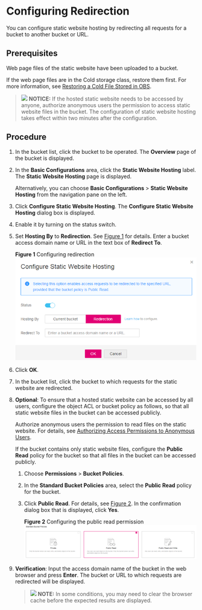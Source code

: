 # Configuring Redirection<a name="en-us_topic_0066088957"></a>

You can configure static website hosting by redirecting all requests for a bucket to another bucket or URL.

## Prerequisites<a name="section6167532661"></a>

Web page files of the static website have been uploaded to a bucket.

If the web page files are in the Cold storage class, restore them first. For more information, see  [Restoring a Cold File Stored in OBS](restoring-a-cold-file-stored-in-obs.md).

>![](public_sys-resources/icon-notice.gif) **NOTICE:** 
>If the hosted static website needs to be accessed by anyone, authorize anonymous users the permission to access static website files in the bucket. The configuration of static website hosting takes effect within two minutes after the configuration.

## Procedure<a name="section11587693153957"></a>

1.  In the bucket list, click the bucket to be operated. The  **Overview**  page of the bucket is displayed.
2.  In the  **Basic Configurations**  area, click the  **Static Website Hosting**  label. The  **Static Website Hosting**  page is displayed.

    Alternatively, you can choose  **Basic Configurations**  \>  **Static Website Hosting**  from the navigation pane on the left.

3.  Click  **Configure Static Website Hosting**. The  **Configure Static Website Hosting**  dialog box is displayed.
4.  Enable it by turning on the status switch.
5.  Set  **Hosting By**  to  **Redirection**. See  [Figure 1](#fig1131112528711)  for details. Enter a bucket access domain name or URL in the text box of  **Redirect To**.

    **Figure  1**  Configuring redirection<a name="fig1131112528711"></a>  
    ![](figures/configuring-redirection.png "configuring-redirection")

6.  Click  **OK**.
7.  In the bucket list, click the bucket to which requests for the static website are redirected.
8.  **Optional**: To ensure that a hosted static website can be accessed by all users, configure the object ACL or bucket policy as follows, so that all static website files in the bucket can be accessed publicly.

    Authorize anonymous users the permission to read files on the static website. For details, see  [Authorizing Access Permissions to Anonymous Users](authorizing-access-permissions-to-anonymous-users.md).

    If the bucket contains only static website files, configure the  **Public Read**  policy for the bucket so that all files in the bucket can be accessed publicly.

    1.  Choose  **Permissions**  \>  **Bucket Policies**.
    2.  In the  **Standard Bucket Policies**  area, select the  **Public Read**  policy for the bucket.
    3.  Click  **Public Read**. For details, see  [Figure 2](#en-us_topic_0045853755_fig15186794193556). In the confirmation dialog box that is displayed, click  **Yes**.

        **Figure  2**  Configuring the public read permission<a name="en-us_topic_0045853755_fig15186794193556"></a>  
        ![](figures/configuring-the-public-read-permission.png "configuring-the-public-read-permission")

9.  **Verification**: Input the access domain name of the bucket in the web browser and press  **Enter**. The bucket or URL to which requests are redirected will be displayed.

    >![](public_sys-resources/icon-note.gif) **NOTE:** 
    >In some conditions, you may need to clear the browser cache before the expected results are displayed.



